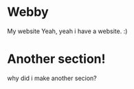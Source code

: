 # Webby
My website
Yeah, yeah i have a website.
:)

# Another section!
why did i make another secion?
